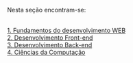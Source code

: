 </p> Nesta seção encontram-se: </p>
<p> <br> <a href="https://github.com/FaelCaporali/Trybe_git/tree/main/hard-exercicios/mod1">1. Fundamentos do desenvolvimento WEB</a> </br>
<a href="https://github.com/FaelCaporali/Trybe_git/tree/main/hard-exercicios/mod2">2. Desenvolvimento Front-end</a> </br>
<a href="https://github.com/FaelCaporali/Trybe_git/tree/main/hard-exercicios/mod3">3. Desenvolvimento Back-end</a> </br>
<a href="https://github.com/FaelCaporali/Trybe_git/tree/main/hard-exercicios/mod4">4. Ciências da Computação</a> </br> </p>
